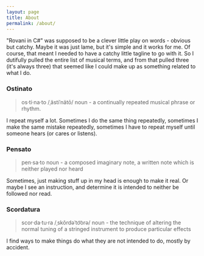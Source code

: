```yaml
---
layout: page
title: About
permalink: /about/
---
```


"Rovani in C#" was supposed to be a clever little play on words - obvious but catchy. Maybe it was just lame, but it's simple and it works for me. Of course, that meant I needed to have a catchy little tagline to go with it. So I dutifully pulled the entire list of musical terms, and from that pulled three (it's always three) that seemed like I could make up as something related to what I do.

### Ostinato
> os·ti·na·to /ˌästiˈnätō/ noun - a continually repeated musical phrase or rhythm.

I repeat myself a lot. Sometimes I do the same thing repeatedly, sometimes I make the same mistake repeatedly, sometimes I have to repeat myself until someone hears (or cares or listens).

### Pensato
> pen·sa·to noun - a composed imaginary note, a written note which is neither played nor heard

Sometimes, just making stuff up in my head is enough to make it real. Or maybe I see an instruction, and determine it is intended to neither be followed nor read.

### Scordatura
> scor·da·tu·ra /ˌskôrdəˈto͝orə/ noun - the technique of altering the normal tuning of a stringed instrument to produce particular effects

I find ways to make things do what they are not intended to do, mostly by accident.
